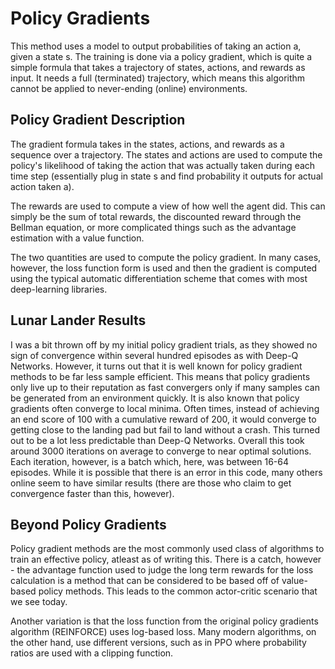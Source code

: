 # Policy Gradients

This method uses a model to output probabilities of taking an action a, given a state s. The training is done via a policy gradient, which is quite a simple formula that takes a trajectory of states, actions, and rewards as input. It needs a full (terminated) trajectory, which means this algorithm cannot be applied to never-ending (online) environments.

## Policy Gradient Description
The gradient formula takes in the states, actions, and rewards as a sequence over a trajectory. The states and actions are used to compute the policy's likelihood of taking the action that was actually taken during each time step (essentially plug in state s and find probability it outputs for actual action taken a).

The rewards are used to compute a view of how well the agent did. This can simply be the sum of total rewards, the discounted reward through the Bellman equation, or more complicated things such as the advantage estimation with a value function.

The two quantities are used to compute the policy gradient. In many cases, however, the loss function form is used and then the gradient is computed using the typical automatic differentiation scheme that comes with most deep-learning libraries.

## Lunar Lander Results
I was a bit thrown off by my initial policy gradient trials, as they showed no sign of convergence within several hundred episodes as with Deep-Q Networks. However, it turns out that it is well known for policy gradient methods to be far less sample efficient. This means that policy gradients only live up to their reputation as fast convergers only if many samples can be generated from an environment quickly. It is also known that policy gradients often converge to local minima. Often times, instead of achieving an end score of 100 with a cumulative reward of 200, it would converge to getting close to the landing pad but fail to land without a crash.
This turned out to be a lot less predictable than Deep-Q Networks. Overall this took around 3000 iterations on average to converge to near optimal solutions. Each iteration, however, is a batch which, here, was between 16-64 episodes. While it is possible that there is an error in this code, many others online seem to have similar results (there are those who claim to get convergence faster than this, however).

## Beyond Policy Gradients

Policy gradient methods are the most commonly used class of algorithms to train an effective policy, atleast as of writing this. There is a catch, however - the advantage function used to judge the long term rewards for the loss calculation is a method that can be considered to be based off of value-based policy methods. This leads to the common actor-critic scenario that we see today.

Another variation is that the loss function from the original policy gradients algorithm (REINFORCE) uses log-based loss. Many modern algorithms, on the other hand, use different versions, such as in PPO where probability ratios are used with a clipping function.